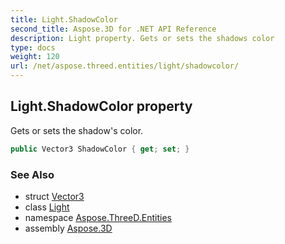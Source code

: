 ```yaml
---
title: Light.ShadowColor
second_title: Aspose.3D for .NET API Reference
description: Light property. Gets or sets the shadows color
type: docs
weight: 120
url: /net/aspose.threed.entities/light/shadowcolor/
---
```

## Light.ShadowColor property

Gets or sets the shadow's color.

```csharp
public Vector3 ShadowColor { get; set; }
```

### See Also

* struct [Vector3](../../../aspose.threed.utilities/vector3/)
* class [Light](../)
* namespace [Aspose.ThreeD.Entities](../../light/)
* assembly [Aspose.3D](../../../)


